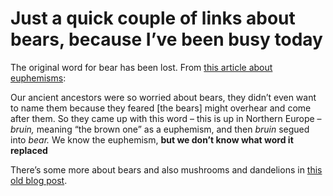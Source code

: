# Just a quick couple of links about bears, because I’ve been busy today

The original word for bear has been lost. From [this article about
euphemisms](http://content.time.com/time/arts/article/0,8599,2041313,00.html):

Our ancient ancestors were so worried about bears, they didn’t even want to
name them because they feared [the bears] might overhear and come after them.
So they came up with this word – this is up in Northern Europe – _bruin,_
meaning “the brown one” as a euphemism, and then _bruin_ segued into _bear._
We know the euphemism, **but we don’t know what word it replaced**

There’s some more about bears and also mushrooms and dandelions in [this old
blog post](/home/2017/09/11/filtered).

